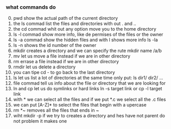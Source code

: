 ### what commands do

0. pwd show the actual path of the current directory
1. the ls commad list the files and directories with out . and ..
2. the cd commad whit out any option move you to the home directory
3. ls -l commad show more info, like de permises of the files or the owner
4. ls -a commad show the hidden files and with l shows more info ls -la
5. ls -n shows the id number of the owner
6. mkdir creates a directory and we can specify the rute mkdir name /a/b
7. mv let us move a file instead if we are in other directory
8. rm errase a file instead if we are in other directory
9. rmdir let us delete a directory
10. you can tipe cd - to go back to the last directory
11. ls let us list a lot of directories at the same time only put: ls dir1/ dir2/ ...
12. file commad tell us info about the file or directory that we are looking for
13. ln and cp let us do symlinks or hard links ln -s target link or cp -l target link
14. with * we can select all the files and if we put *.c we select all the .c files
15. we can put [A-Z]* to select the files that begin with a upercase
16. rm *~ removes all the files that ends in ~
17. wiht mkdir -p if we try to creates a directory and hes have not parent do not problem it makes one